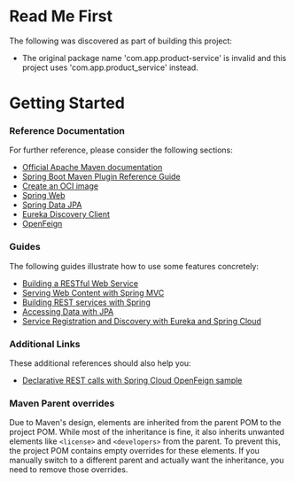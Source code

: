 # Read Me First
The following was discovered as part of building this project:

* The original package name 'com.app.product-service' is invalid and this project uses 'com.app.product_service' instead.

# Getting Started

### Reference Documentation
For further reference, please consider the following sections:

* [Official Apache Maven documentation](https://maven.apache.org/guides/index.html)
* [Spring Boot Maven Plugin Reference Guide](https://docs.spring.io/spring-boot/3.5.5/maven-plugin)
* [Create an OCI image](https://docs.spring.io/spring-boot/3.5.5/maven-plugin/build-image.html)
* [Spring Web](https://docs.spring.io/spring-boot/3.5.5/reference/web/servlet.html)
* [Spring Data JPA](https://docs.spring.io/spring-boot/3.5.5/reference/data/sql.html#data.sql.jpa-and-spring-data)
* [Eureka Discovery Client](https://docs.spring.io/spring-cloud-netflix/reference/spring-cloud-netflix.html#_service_discovery_eureka_clients)
* [OpenFeign](https://docs.spring.io/spring-cloud-openfeign/reference/)

### Guides
The following guides illustrate how to use some features concretely:

* [Building a RESTful Web Service](https://spring.io/guides/gs/rest-service/)
* [Serving Web Content with Spring MVC](https://spring.io/guides/gs/serving-web-content/)
* [Building REST services with Spring](https://spring.io/guides/tutorials/rest/)
* [Accessing Data with JPA](https://spring.io/guides/gs/accessing-data-jpa/)
* [Service Registration and Discovery with Eureka and Spring Cloud](https://spring.io/guides/gs/service-registration-and-discovery/)

### Additional Links
These additional references should also help you:

* [Declarative REST calls with Spring Cloud OpenFeign sample](https://github.com/spring-cloud-samples/feign-eureka)

### Maven Parent overrides

Due to Maven's design, elements are inherited from the parent POM to the project POM.
While most of the inheritance is fine, it also inherits unwanted elements like `<license>` and `<developers>` from the parent.
To prevent this, the project POM contains empty overrides for these elements.
If you manually switch to a different parent and actually want the inheritance, you need to remove those overrides.

